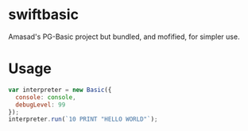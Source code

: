 # swiftbasic
Amasad's PG-Basic project but bundled, and mofified, for simpler use.
# Usage
```javascript
var interpreter = new Basic({
  console: console,
  debugLevel: 99
});
interpreter.run(`10 PRINT "HELLO WORLD"`);
```
